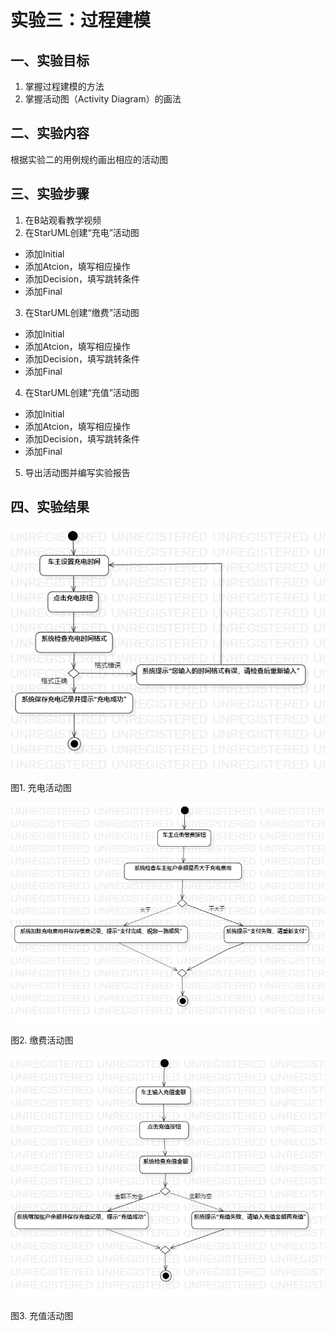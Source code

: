 # 实验三：过程建模

## 一、实验目标
1. 掌握过程建模的方法
2. 掌握活动图（Activity Diagram）的画法

## 二、实验内容
根据实验二的用例规约画出相应的活动图

## 三、实验步骤
1. 在B站观看教学视频
2. 在StarUML创建“充电”活动图
- 添加Initial
- 添加Atcion，填写相应操作
- 添加Decision，填写跳转条件
- 添加Final
3. 在StarUML创建“缴费”活动图
- 添加Initial
- 添加Atcion，填写相应操作
- 添加Decision，填写跳转条件
- 添加Final
4. 在StarUML创建“充值”活动图
- 添加Initial
- 添加Atcion，填写相应操作
- 添加Decision，填写跳转条件
- 添加Final
5. 导出活动图并编写实验报告

## 四、实验结果
![充电活动图](./lab3_ActivityDiagram1.png)

图1. 充电活动图

![缴费活动图](./lab3_ActivityDiagram2.png)

图2. 缴费活动图

![充值活动图](./lab3_ActivityDiagram3.png)

图3. 充值活动图